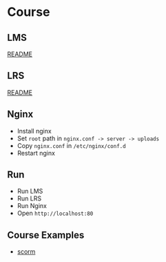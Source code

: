 # Course

## LMS

[README](lms/README.md)

## LRS

[README](lrs/README.md)

## Nginx

* Install nginx
* Set `root` path in `nginx.conf -> server -> uploads`
* Copy `nginx.conf` in `/etc/nginx/conf.d`
* Restart nginx

## Run

* Run LMS
* Run LRS
* Run Nginx
* Open `http://localhost:80`

## Course Examples

* [scorm](https://scorm.com/scorm-explained/technical-scorm/golf-examples/)
